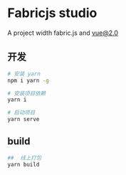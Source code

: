 
# Fabricjs studio

A project width fabric.js and vue@2.0

## 开发

```bash
# 安装 yarn
npm i yarn -g

# 安装项目依赖
yarn i

# 启动项目
yarn serve
```

## build

```bash
##  线上打包
yarn build
```
